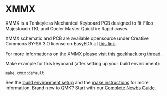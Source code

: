 # XMMX

XMMX is a Tenkeyless Mechanical Keyboard PCB designed to fit Filco Majestouch TKL and Cooler Master Quickfire Rapid cases. 

XMMX schematic and PCB are available opensource under Creative Commons BY-SA 3.0 license on EasyEDA at [this link](https://easyeda.com/farmakon/XMMX-0447d28c1e4644b88fd04905d983684d).

For more informations on the XMMX please visit [this geekhack.org thread](https://geekhack.org/index.php?topic=93422.0).

Make example for this keyboard (after setting up your build environment):

    make xmmx:default

See the [build environment setup](https://docs.qmk.fm/#/getting_started_build_tools) and the [make instructions](https://docs.qmk.fm/#/getting_started_make_guide) for more information. Brand new to QMK? Start with our [Complete Newbs Guide](https://docs.qmk.fm/#/newbs).


